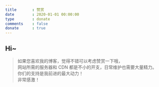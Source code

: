 ```yaml
---
title       : 赞赏
date        : 2020-01-01 00:00:00
type        : donate
comments    : false
donate      : true
---
```

## Hi~
> 如果您喜欢我的博客，觉得不错可以考虑赞赏一下哦，<br>网站所需的服务器和 CDN 都是不小的开支，日常维护也需要大量精力。 <br>你们的支持是我前进的最大动力！<br>非常感激！
